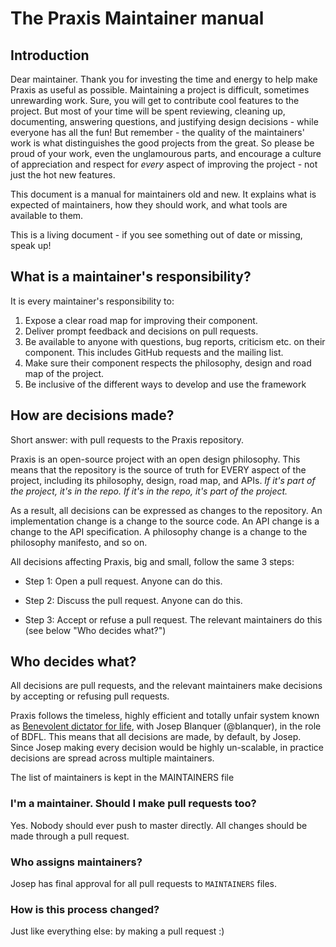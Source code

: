 # The Praxis Maintainer manual

## Introduction

Dear maintainer. Thank you for investing the time and energy to help
make Praxis as useful as possible. Maintaining a project is difficult,
sometimes unrewarding work. Sure, you will get to contribute cool
features to the project. But most of your time will be spent reviewing,
cleaning up, documenting, answering questions, and justifying design
decisions - while everyone has all the fun! But remember - the quality
of the maintainers' work is what distinguishes the good projects from
the great. So please be proud of your work, even the unglamourous parts,
and encourage a culture of appreciation and respect for *every* aspect
of improving the project - not just the hot new features.

This document is a manual for maintainers old and new. It explains what
is expected of maintainers, how they should work, and what tools are
available to them.

This is a living document - if you see something out of date or missing,
speak up!

## What is a maintainer's responsibility?

It is every maintainer's responsibility to:

1. Expose a clear road map for improving their component.
2. Deliver prompt feedback and decisions on pull requests.
3. Be available to anyone with questions, bug reports, criticism etc.
  on their component. This includes GitHub requests and the mailing
  list.
4. Make sure their component respects the philosophy, design and
  road map of the project.
5. Be inclusive of the different ways to develop and use the framework

## How are decisions made?

Short answer: with pull requests to the Praxis repository.

Praxis is an open-source project with an open design philosophy. This
means that the repository is the source of truth for EVERY aspect of the
project, including its philosophy, design, road map, and APIs. *If it's
part of the project, it's in the repo. If it's in the repo, it's part of
the project.*

As a result, all decisions can be expressed as changes to the
repository. An implementation change is a change to the source code. An
API change is a change to the API specification. A philosophy change is
a change to the philosophy manifesto, and so on.

All decisions affecting Praxis, big and small, follow the same 3 steps:

* Step 1: Open a pull request. Anyone can do this.

* Step 2: Discuss the pull request. Anyone can do this.

* Step 3: Accept or refuse a pull request. The relevant maintainers do
this (see below "Who decides what?")


## Who decides what?

All decisions are pull requests, and the relevant maintainers make
decisions by accepting or refusing pull requests.

Praxis follows the timeless, highly efficient and totally unfair system
known as [Benevolent dictator for
life](http://en.wikipedia.org/wiki/Benevolent_Dictator_for_Life), with
Josep Blanquer (@blanquer), in the role of BDFL. This means that all
decisions are made, by default, by Josep. Since Josep making every
decision would be highly un-scalable, in practice decisions are spread
across multiple maintainers.

The list of maintainers is kept in the MAINTAINERS file

### I'm a maintainer. Should I make pull requests too?

Yes. Nobody should ever push to master directly. All changes should be
made through a pull request.

### Who assigns maintainers?

Josep has final approval for all pull requests to `MAINTAINERS` files.

### How is this process changed?

Just like everything else: by making a pull request :)
